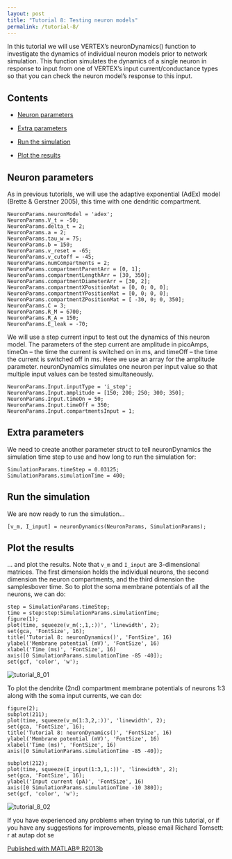 ```yaml
---
layout: post
title: "Tutorial 8: Testing neuron models"
permalink: /tutorial-8/
---
```

In this tutorial we will use VERTEX’s neuronDynamics() function to investigate the dynamics of individual neuron models prior to network simulation. This function simulates the dynamics of a single neuron in response to input from one of VERTEX’s input current/conductance types so that you can check the neuron model’s response to this input.

## Contents

* [Neuron parameters](#neuron-parameters)

* [Extra parameters](#extra-parameters)

* [Run the simulation](#run-the-simulation)

* [Plot the results](#plot-the-results)

## Neuron parameters

As in previous tutorials, we will use the adaptive exponential (AdEx) model (Brette & Gerstner 2005), this time with one dendritic compartment.
```
NeuronParams.neuronModel = 'adex';
NeuronParams.V_t = -50;
NeuronParams.delta_t = 2;
NeuronParams.a = 2;
NeuronParams.tau_w = 75;
NeuronParams.b = 150;
NeuronParams.v_reset = -65;
NeuronParams.v_cutoff = -45;
NeuronParams.numCompartments = 2;
NeuronParams.compartmentParentArr = [0, 1];
NeuronParams.compartmentLengthArr = [30, 350];
NeuronParams.compartmentDiameterArr = [30, 2];
NeuronParams.compartmentXPositionMat = [0, 0; 0, 0];
NeuronParams.compartmentYPositionMat = [0, 0; 0, 0];
NeuronParams.compartmentZPositionMat = [ -30, 0; 0, 350];
NeuronParams.C = 3;
NeuronParams.R_M = 6700;
NeuronParams.R_A = 150;
NeuronParams.E_leak = -70;
```
We will use a step current input to test out the dynamics of this neuron model. The parameters of the step current are amplitude in picoAmps, timeOn – the time the current is switched on in ms, and timeOff – the time the current is switched off in ms. Here we use an array for the amplitude parameter. neuronDynamics simulates one neuron per input value so that multiple input values can be tested simultaneously.
```
NeuronParams.Input.inputType = 'i_step';
NeuronParams.Input.amplitude = [150; 200; 250; 300; 350];
NeuronParams.Input.timeOn = 50;
NeuronParams.Input.timeOff = 350;
NeuronParams.Input.compartmentsInput = 1;
```

## Extra parameters

We need to create another parameter struct to tell neuronDynamics the simulation time step to use and how long to run the simulation for:
```
SimulationParams.timeStep = 0.03125;
SimulationParams.simulationTime = 400;
```

## Run the simulation

We are now ready to run the simulation…
```
[v_m, I_input] = neuronDynamics(NeuronParams, SimulationParams);
```

## Plot the results

… and plot the results. Note that `v_m` and `I_input` are 3-dimensional matrices. The first dimension holds the individual neurons, the second dimension the neuron compartments, and the third dimension the samplesbover time. So to plot the soma membrane potentials of all the neurons, we can do:

```
step = SimulationParams.timeStep;
time = step:step:SimulationParams.simulationTime;
figure(1);
plot(time, squeeze(v_m(:,1,:))', 'linewidth', 2);
set(gca, 'FontSize', 16);
title('Tutorial 8: neuronDynamics()', 'FontSize', 16)
ylabel('Membrane potential (mV)', 'FontSize', 16)
xlabel('Time (ms)', 'FontSize', 16)
axis([0 SimulationParams.simulationTime -85 -40]);
set(gcf, 'color', 'w');
```

![tutorial_8_01](https://i.imgur.com/5GrMEmb.png)

To plot the dendrite (2nd) compartment membrane potentials of neurons 1:3 along with the soma input currents, we can do:

```
figure(2);
subplot(211);
plot(time, squeeze(v_m(1:3,2,:))', 'linewidth', 2);
set(gca, 'FontSize', 16);
title('Tutorial 8: neuronDynamics()', 'FontSize', 16)
ylabel('Membrane potential (mV)', 'FontSize', 16)
xlabel('Time (ms)', 'FontSize', 16)
axis([0 SimulationParams.simulationTime -85 -40]);

subplot(212);
plot(time, squeeze(I_input(1:3,1,:))', 'linewidth', 2);
set(gca, 'FontSize', 16);
ylabel('Input current (pA)', 'FontSize', 16)
axis([0 SimulationParams.simulationTime -10 380]);
set(gcf, 'color', 'w');
```

![tutorial_8_02](https://i.imgur.com/xzqpV93.png)

If you have experienced any problems when trying to run this tutorial, or if you have any suggestions for improvements, please email Richard Tomsett: r at autap dot se

[Published with MATLAB® R2013b](https://www.mathworks.com/products/matlab.html)
